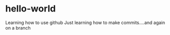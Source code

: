 # hello-world
Learning how to use github
Just learning how to make commits....and again on a branch
